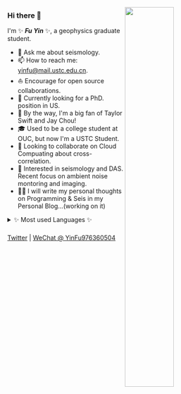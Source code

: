 <!--
<img align="right" 
     src="https://github-readme-stats.vercel.app/api?username=OUCyf&show_icons=true&icon_color=CE1D2D&text_color=718096&bg_color=ffffff&hide_title=true" />
&hide_border=true
-->

<img align="right" 
     src="https://github-readme-stats.vercel.app/api?username=OUCyf&show_icons=true&count_private=true&icon_color=CE1D2D&text_color=718096&bg_color=ffffff" width="47%" height="47%" />



### Hi there 👋

I'm ✨ _**Fu Yin**_ ✨, a geophysics graduate student.

- 💬 Ask me about seismology.
- 📫 How to reach me: yinfu@mail.ustc.edu.cn.
- ⛵ Encourage for open source collaborations.
- 🤔 Currently looking for a PhD. position in US.
- 🎵 By the way, I'm a big fan of Taylor Swift and Jay Chou!
- 🎓 Used to be a college student at OUC, but now I'm a USTC Student.
- 👯 Looking to collaborate on Cloud Compuating about cross-correlation.
- 🔭 Interested in seismology and DAS. Recent focus on ambient noise montoring and imaging.
- ✍🏻 I will write my personal thoughts on Programming & Seis in my Personal Blog...(working on it)

<details>
     <summary> ✨ Most used Languages ✨ </summary>
     <br>
<img align="left" 
     src="https://github-readme-stats.vercel.app/api/top-langs?username=OUCyf&layout=compact&count_private=true&icon_color=CE1D2D&text_color=718096&bg_color=ffffff" />

     <summary> ✨ Open-Source Software ✨ </summary>
     <br>
[![ReadMe Card](https://github-readme-stats.vercel.app/api/pin/?username=OUCyf&repo=MCMTpy&show_icons=true&theme=solarized-dark&hide_border=true&show_owner=true)](https://github.com/OUCyf/MCMTpy)
     
[![ReadMe Card](https://github-readme-stats.vercel.app/api/pin/?username=OUCyf&repo=SeisFlow&show_icons=true&theme=solarized-dark&hide_border=true&show_owner=true)](https://github.com/OUCyf/SeisFlow)
     
</details>

###
[Twitter](https://twitter.com/Anthony_YFU) | [WeChat @ YinFu976360504](/)


